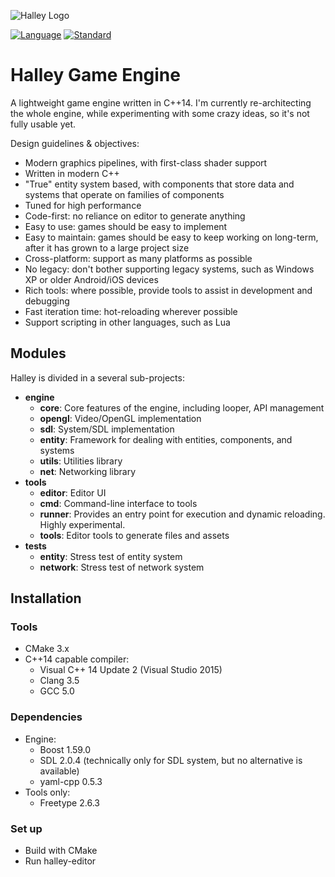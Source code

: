 ![Halley Logo](http://higherorderfun.com/stuff/halley/halley_scarlet.png)

[![Language](https://img.shields.io/badge/language-C++-blue.svg)](https://isocpp.org/)
[![Standard](https://img.shields.io/badge/c%2B%2B-14-blue.svg)](https://en.wikipedia.org/wiki/C%2B%2B14)

# Halley Game Engine
A lightweight game engine written in C++14. I'm currently re-architecting the whole engine, while experimenting with some crazy ideas, so it's not fully usable yet.

Design guidelines & objectives:
* Modern graphics pipelines, with first-class shader support
* Written in modern C++
* "True" entity system based, with components that store data and systems that operate on families of components
* Tuned for high performance
* Code-first: no reliance on editor to generate anything
* Easy to use: games should be easy to implement
* Easy to maintain: games should be easy to keep working on long-term, after it has grown to a large project size
* Cross-platform: support as many platforms as possible
* No legacy: don't bother supporting legacy systems, such as Windows XP or older Android/iOS devices
* Rich tools: where possible, provide tools to assist in development and debugging
* Fast iteration time: hot-reloading wherever possible
* Support scripting in other languages, such as Lua

## Modules
Halley is divided in a several sub-projects:
* **engine**
  * **core**: Core features of the engine, including looper, API management
  * **opengl**: Video/OpenGL implementation
  * **sdl**: System/SDL implementation
  * **entity**: Framework for dealing with entities, components, and systems
  * **utils**: Utilities library
  * **net**: Networking library
* **tools**
  * **editor**: Editor UI
  * **cmd**: Command-line interface to tools
  * **runner**: Provides an entry point for execution and dynamic reloading. Highly experimental.
  * **tools**: Editor tools to generate files and assets
* **tests**
  * **entity**: Stress test of entity system
  * **network**: Stress test of network system

## Installation

### Tools
* CMake 3.x
* C++14 capable compiler:
  * Visual C++ 14 Update 2 (Visual Studio 2015)
  * Clang 3.5
  * GCC 5.0

### Dependencies
* Engine:
  * Boost 1.59.0
  * SDL 2.0.4 (technically only for SDL system, but no alternative is available)
  * yaml-cpp 0.5.3
* Tools only:
  * Freetype 2.6.3

### Set up
* Build with CMake
* Run halley-editor
